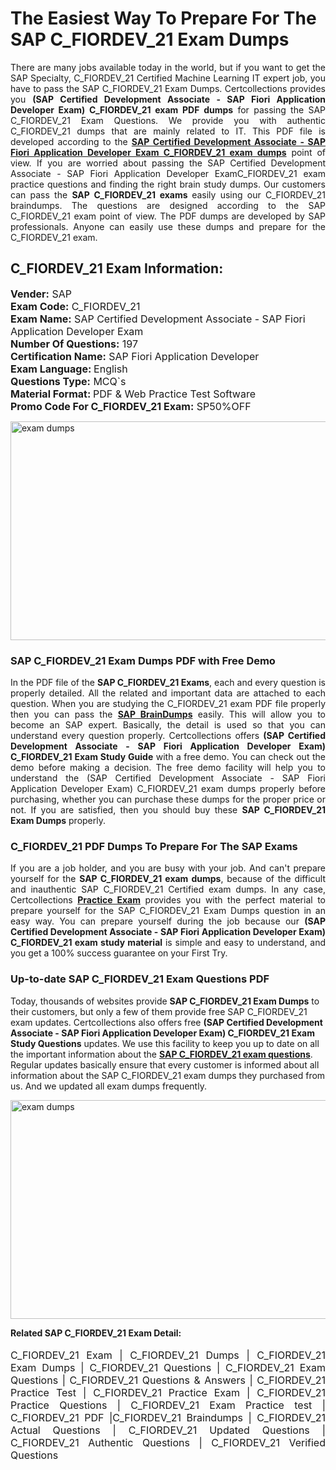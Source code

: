 <h1>The Easiest Way To Prepare For The SAP C_FIORDEV_21 Exam Dumps</h1> <p style="text-align:justify">There are many jobs available today in the world, but if you want to get the SAP Specialty, C_FIORDEV_21 Certified Machine Learning IT expert job, you have to pass the SAP C_FIORDEV_21 Exam Dumps. Certcollections provides you <strong>(SAP Certified Development Associate - SAP Fiori Application Developer Exam) C_FIORDEV_21 exam PDF dumps</strong> for passing the SAP C_FIORDEV_21 Exam Questions. We provide you with authentic C_FIORDEV_21 dumps that are mainly related to IT. This PDF file is developed according to the <a href="https://www.certsofficial.com/sap/c_fiordev_21-questions"><strong>SAP Certified Development Associate - SAP Fiori Application Developer Exam C_FIORDEV_21 exam dumps</strong></a> point of view. If you are worried about passing the SAP Certified Development Associate - SAP Fiori Application Developer ExamC_FIORDEV_21 exam practice questions and finding the right brain study dumps. Our customers can pass the <strong>SAP C_FIORDEV_21 exams </strong>easily using our C_FIORDEV_21 braindumps. The questions are designed according to the SAP C_FIORDEV_21 exam point of view. The PDF dumps are developed by SAP professionals. Anyone can easily use these dumps and prepare for the C_FIORDEV_21 exam.</p> <h2><strong>C_FIORDEV_21 Exam Information:</strong></h2> <p><span style="font-size:16px"><strong>Vender:</strong> SAP<br /> <strong>Exam Code:</strong> C_FIORDEV_21<br /> <strong>Exam Name:</strong> SAP Certified Development Associate - SAP Fiori Application Developer Exam<br /> <strong>Number Of Questions:</strong> 197<br /> <strong>Certification Name:</strong> SAP Fiori Application Developer<br /> <strong>Exam Language: </strong>English<br /> <strong>Questions Type:</strong> MCQ`s<br /> <strong>Material Format: </strong>PDF & Web Practice Test Software<br /> <strong>Promo Code For C_FIORDEV_21 Exam:</strong> SP50%OFF</span></p> <p><a href="https://www.certsofficial.com/sap/c_fiordev_21-questions" rel="no-follow"><img alt="exam dumps" src="https://www.certcollections.com/uploads/content/certsofficial.jpg" style="height:350px; width:750px" /></a></p> <h3><strong>SAP C_FIORDEV_21 Exam Dumps PDF with Free Demo</strong></h3> <p style="text-align:justify">In the PDF file of the <strong>SAP C_FIORDEV_21 Exams</strong>, each and every question is properly detailed. All the related and important data are attached to each question. When you are studying the C_FIORDEV_21 exam PDF file properly then you can pass the <a href="https://www.certsofficial.com/sap-dumps"><strong>SAP BrainDumps</strong></a> easily. This will allow you to become an SAP expert. Basically, the detail is used so that you can understand every question properly. Certcollections offers <strong>(SAP Certified Development Associate - SAP Fiori Application Developer Exam) C_FIORDEV_21 Exam Study Guide</strong> with a free demo. You can check out the demo before making a decision. The free demo facility will help you to understand the (SAP Certified Development Associate - SAP Fiori Application Developer Exam) C_FIORDEV_21 exam dumps properly before purchasing, whether you can purchase these dumps for the proper price or not. If you are satisfied, then you should buy these <strong>SAP C_FIORDEV_21 Exam Dumps</strong> properly.</p> <h3><strong>C_FIORDEV_21 PDF Dumps To Prepare For The SAP Exams</strong></h3> <p style="text-align:justify">If you are a job holder, and you are busy with your job. And can't prepare yourself for the <strong>SAP C_FIORDEV_21 exam dumps</strong>, because of the difficult and inauthentic SAP C_FIORDEV_21 Certified exam dumps. In any case, Certcollections <strong><a href="https://www.certsofficial.com/">Practice Exam</a></strong> provides you with the perfect material to prepare yourself for the SAP C_FIORDEV_21 Exam Dumps question in an easy way. You can prepare yourself during the job because our <strong>(SAP Certified Development Associate - SAP Fiori Application Developer Exam) C_FIORDEV_21 exam study material</strong> is simple and easy to understand, and you get a 100% success guarantee on your First Try.</p> <h3><strong>Up-to-date SAP C_FIORDEV_21 Exam Questions PDF</strong></h3> <p>Today, thousands of websites provide <strong>SAP C_FIORDEV_21 Exam Dumps</strong> to their customers, but only a few of them provide free SAP C_FIORDEV_21 exam updates. Certcollections also offers free <strong>(SAP Certified Development Associate - SAP Fiori Application Developer Exam) C_FIORDEV_21 Exam Study Questions</strong> updates. We use this facility to keep you up to date on all the important information about the <a href="https://www.certsofficial.com/sap/c_fiordev_21-questions"><strong>SAP C_FIORDEV_21 exam questions</strong></a>. Regular updates basically ensure that every customer is informed about all information about the SAP C_FIORDEV_21 exam dumps they purchased from us. And we updated all exam dumps frequently.</p> <p><a href="https://www.certsofficial.com/sap/c_fiordev_21-questions"><img alt="exam dumps " src="https://www.certcollections.com/uploads/content/certsofficial2.jpg" style="height:350px; width:750px" /></a></p> <p style="text-align:justify"><span style="font-size:14px"><strong>Related SAP C_FIORDEV_21 Exam Detail:</strong></span><br /> <br /> <span style="font-size:16px">C_FIORDEV_21 Exam | C_FIORDEV_21 Dumps | C_FIORDEV_21 Exam Dumps | C_FIORDEV_21 Questions | C_FIORDEV_21 Exam Questions | C_FIORDEV_21 Questions & Answers | C_FIORDEV_21 Practice Test | C_FIORDEV_21 Practice Exam | C_FIORDEV_21 Practice Questions | C_FIORDEV_21 Exam Practice test | C_FIORDEV_21 PDF |C_FIORDEV_21 Braindumps | C_FIORDEV_21 Actual Questions | C_FIORDEV_21 Updated Questions | C_FIORDEV_21 Authentic Questions | C_FIORDEV_21 Verified Questions</span></p>
